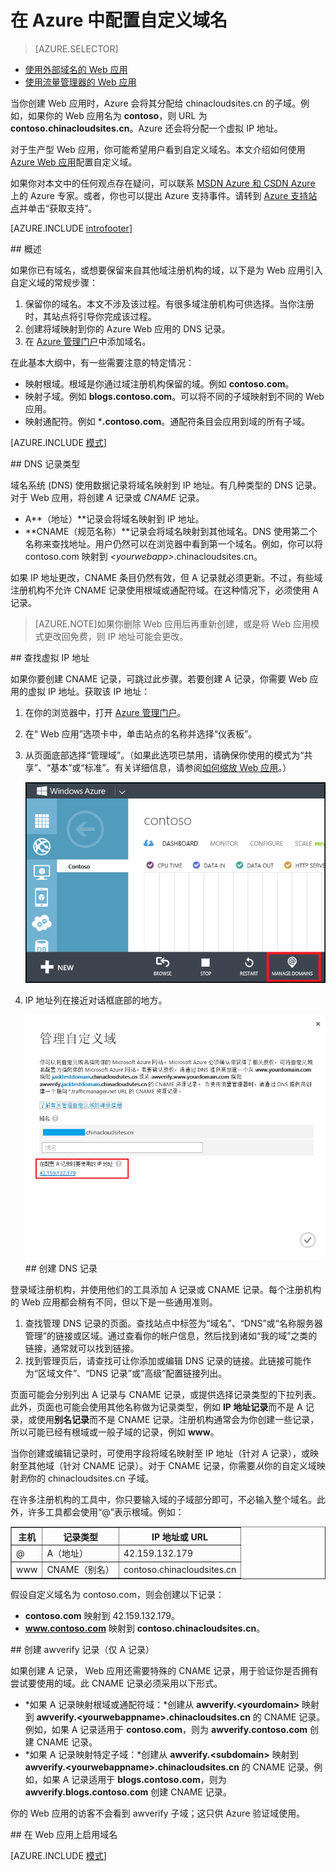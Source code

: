 <properties
	pageTitle="在 Azure 中配置自定义域名"
	description="了解如何在 Azure 中结合使用自定义域名和 Web 应用。"
	services="app-service"
	documentationCenter=""
	authors="cephalin"
	manager="wpickett"
	editor="jimbe"
	tags="top-support-issue"/>

<tags
	ms.service="app-service"
	ms.date="02/16/2016"
	wacn.date="05/24/2016"/>

# 在 Azure 中配置自定义域名

> [AZURE.SELECTOR]
- [使用外部域名的 Web 应用](/documentation/articles/web-sites-custom-domain-name)
- [使用流量管理器的 Web 应用](/documentation/articles/web-sites-traffic-manager-custom-domain-name)

当你创建 Web 应用时，Azure 会将其分配给 chinacloudsites.cn 的子域。例如，如果你的 Web 应用名为 **contoso**，则 URL 为 **contoso.chinacloudsites.cn**。Azure 还会将分配一个虚拟 IP 地址。

对于生产型 Web 应用，你可能希望用户看到自定义域名。本文介绍如何使用 [Azure Web 应用](/documentation/services/web-sites/)配置自定义域。

如果你对本文中的任何观点存在疑问，可以联系 [MSDN Azure 和 CSDN Azure](/support/forums/) 上的 Azure 专家。或者，你也可以提出 Azure 支持事件。请转到 [Azure 支持站点](/support/contact/)并单击“获取支持”。

[AZURE.INCLUDE [introfooter](../includes/custom-dns-web-site-intro-notes.md)]

##<a name="overview"></a> 概述

如果你已有域名，或想要保留来自其他域注册机构的域，以下是为 Web 应用引入自定义域的常规步骤：

1. 保留你的域名。本文不涉及该过程。有很多域注册机构可供选择。当你注册时，其站点将引导你完成该过程。
1. 创建将域映射到你的 Azure Web 应用的 DNS 记录。
1. 在 [Azure 管理门户](https://manage.windowsazure.cn/)中添加域名。

在此基本大纲中，有一些需要注意的特定情况：

- 映射根域。根域是你通过域注册机构保留的域。例如 **contoso.com**。
- 映射子域。例如 **blogs.contoso.com**。可以将不同的子域映射到不同的 Web 应用。
- 映射通配符。例如 ***.contoso.com**。通配符条目会应用到域的所有子域。

[AZURE.INCLUDE [模式](../includes/custom-dns-web-site-modes.md)]


##<a name="dns-record-types"></a> DNS 记录类型

域名系统 (DNS) 使用数据记录将域名映射到 IP 地址。有几种类型的 DNS 记录。对于 Web 应用，将创建 *A* 记录或 *CNAME* 记录。

- A**（地址）**记录会将域名映射到 IP 地址。
- **CNAME（规范名称）**记录会将域名映射到其他域名。DNS 使用第二个名称来查找地址。用户仍然可以在浏览器中看到第一个域名。例如，你可以将 contoso.com 映射到 *&lt;yourwebapp&gt;*.chinacloudsites.cn。

如果 IP 地址更改，CNAME 条目仍然有效，但 A 记录就必须更新。不过，有些域注册机构不允许 CNAME 记录使用根域或通配符域。在这种情况下，必须使用 A 记录。

> [AZURE.NOTE]如果你删除 Web 应用后再重新创建，或是将 Web 应用模式更改回免费，则 IP 地址可能会更改。


##<a name="find-the-virtual-ip-address"></a> 查找虚拟 IP 地址

如果你要创建 CNAME 记录，可跳过此步骤。若要创建 A 记录，你需要 Web 应用的虚拟 IP 地址。获取该 IP 地址：

1.	在你的浏览器中，打开 [Azure 管理门户](https://manage.windowsazure.cn)。
2.	在“ Web 应用”选项卡中，单击站点的名称并选择“仪表板”。
3.	从页面底部选择“管理域”。（如果此选项已禁用，请确保你使用的模式为“共享”、“基本”或“标准”。有关详细信息，请参阅[如何缩放 Web 应用](/documentation/articles/web-sites-scale/)。） 

	![](./media/web-sites-custom-domain-name/dncmntask-cname-6.png)

4.	IP 地址列在接近对话框底部的地方。

	![](./media/web-sites-custom-domain-name/ipaddress.png)
##<a name="create-the-dns-records"></a> 创建 DNS 记录

登录域注册机构，并使用他们的工具添加 A 记录或 CNAME 记录。每个注册机构的 Web 应用都会稍有不同，但以下是一些通用准则。

1.	查找管理 DNS 记录的页面。查找站点中标签为“域名”、“DNS”或“名称服务器管理”的链接或区域。通过查看你的帐户信息，然后找到诸如“我的域”之类的链接，通常就可以找到链接。
2.	找到管理页后，请查找可让你添加或编辑 DNS 记录的链接。此链接可能作为“区域文件”、“DNS 记录”或“高级”配置链接列出。

页面可能会分别列出 A 记录与 CNAME 记录，或提供选择记录类型的下拉列表。此外，页面也可能会使用其他名称做为记录类型，例如 **IP 地址记录**而不是 A 记录，或使用**别名记录**而不是 CNAME 记录。注册机构通常会为你创建一些记录，所以可能已经有根域或一般子域的记录，例如 **www**。

当你创建或编辑记录时，可使用字段将域名映射至 IP 地址（针对 A 记录），或映射至其他域（针对 CNAME 记录）。对于 CNAME 记录，你需要*从*你的自定义域映射*到*你的 chinacloudsites.cn 子域。

在许多注册机构的工具中，你只要输入域的子域部分即可，不必输入整个域名。此外，许多工具都会使用“@”表示根域。例如：

<table cellspacing="0" border="1">
  <tr>
    <th>主机</th>
    <th>记录类型</th>
    <th>IP 地址或 URL</th>
  </tr>
  <tr>
    <td>@</td>
    <td>A（地址）</td>
    <td>42.159.132.179</td>
  </tr>
  <tr>
    <td>www</td>
    <td>CNAME（别名）</td>
    <td>contoso.chinacloudsites.cn</td>
  </tr>
</table>

假设自定义域名为 contoso.com，则会创建以下记录：

- **contoso.com** 映射到 42.159.132.179。
- **www.contoso.com** 映射到 **contoso.chinacloudsites.cn**。

##<a name="awverify"></a> 创建 awverify 记录（仅 A 记录）

如果创建 A 记录， Web 应用还需要特殊的 CNAME 记录，用于验证你是否拥有尝试要使用的域。此 CNAME 记录必须采用以下形式。

- *如果 A 记录映射根域或通配符域：*创建从 **awverify.&lt;yourdomain&gt;** 映射到 **awverify.&lt;yourwebappname&gt;.chinacloudsites.cn** 的 CNAME 记录。例如，如果 A 记录适用于 **contoso.com**，则为 **awverify.contoso.com** 创建 CNAME 记录。
- *如果 A 记录映射特定子域：*创建从 **awverify.&lt;subdomain&gt;** 映射到 **awverify.&lt;yourwebappname&gt;.chinacloudsites.cn** 的 CNAME 记录。例如，如果 A 记录适用于 **blogs.contoso.com**，则为 **awverify.blogs.contoso.com** 创建 CNAME 记录。

你的 Web 应用的访客不会看到 awverify 子域；这只供 Azure 验证域使用。

##<a name="enable-the-domain-name-on-your-web-app"></a> 在 Web 应用上启用域名

[AZURE.INCLUDE [模式](../includes/custom-dns-web-site-enable-on-web-site.md)]


<!-- Anchors. -->
[概述]: #overview
[DNS 记录类型]: #dns-record-types
[查找虚拟 IP 地址]: #find-the-virtual-ip-address
[创建 DNS 记录]: #create-the-dns-records
[在 Web 应用上启用域名]: #enable-the-domain-name-on-your-web-app

<!-- Images -->
[subdomain]: ./media/web-sites-custom-domain-name/azurewebsites-subdomain.png

<!---HONumber=Mooncake_1207_2015-->